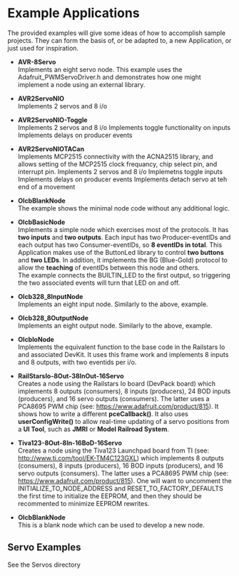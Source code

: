 # Example Applications
The provided examples will give some ideas of how to accomplish sample projects.  They can form the basis of, or  be adapted to, a new Application, or just used for inspiration.  <br>

- **AVR-8Servo**<br>
    Implements an eight servo node. This example uses the Adafruit_PWMServoDriver.h and demonstrates how one might implement a node using an external library.

- **AVR2ServoNIO**<br>
    Implements 2 servos and 8 i/o

- **AVR2ServoNIO-Toggle**<br>
    Implements 2 servos and 8 i/o
    Implements toggle functionality on inputs
    Implements delays on producer events

- **AVR2ServoNIOTACan**<br>
    Implements MCP2515 connectivity with the ACNA2515 library, and allows setting of the
      MCP2515 clock frequancy, chip select pin, and interrupt pin. 
    Implements 2 servos and 8 i/o
    Implemetns toggle inputs
    Implements delays on producer events
    Implements detach servo at teh end of a movement    

- **OlcbBlankNode**<br>
    The example shows the minimal node code without any additional logic.  

- **OlcbBasicNode**<br>
    Implements a simple node which exercises most of the protocols.  It has **two inputs** and **two outputs**.  Each input has two Producer-eventIDs and each output has two Consumer-eventIDs, so **8 eventIDs in total**.  This Application makes use of the ButtonLed library to control **two buttons** and **two LEDs**.  In addition, it implements the BG (Blue-Gold) protocol to allow the **teaching** of eventIDs between this node and others.  
        The example connects the BUILTIN_LED to the first output, so triggering the two associated events will turn that LED on and off.  

- **Olcb328_8InputNode**<br>
    Implements an eight input node. Similarly to the above, example. 
        
- **Olcb328_8OutputNode**<br>
    Implements an eight output node. Similarly to the above, example. 

- **OlcbIoNode**<br>
    Implements the equivalent function to the base code in the Railstars Io and associated DevKit.  It uses this frame work and implements 8 inputs and 8 outputs, with two eventids per i/o.  

- **RailStarsIo-8Out-38InOut-16Servo**<br>
    Creates a node using the Railstars Io board (DevPack board) which implements 8 outputs (consumers), 8 inputs (producers), 24 BOD inputs (producers), and 16 servo outputs (consumers).  The latter uses a PCA8695 PWM chip (see: https://www.adafruit.com/product/815).  It shows how to write a different **pceCallback()**.  It also uses **userConfigWrite()** to allow real-time updating of a servo positions from a **UI Tool**, such as **JMRI** or **Model Railroad System**. 
    
- **Tiva123-8Out-8In-16BoD-16Servo**<br>
    Creates a node using the Tiva123 Launchpad board from TI (see: http://www.ti.com/tool/EK-TM4C123GXL) which implements 8 outputs (consumers), 8 inputs (producers), 16 BOD inputs (producers), and 16 servo outputs (consumers).  The latter uses a PCA8695 PWM chip (see: https://www.adafruit.com/product/815).  One will want to uncomment the INITIALIZE_TO_NODE_ADDRESS and RESET_TO_FACTORY_DEFAULTS the first time to initialize the EEPROM, and then they should be recommented to minimize EEPROM rewrites.  
    
- **OlcbBlankNode**<br>
    This is a blank node which can be used to develop a new node.

## Servo Examples

See the Servos directory
   
